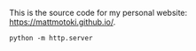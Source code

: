 This is the source code for my personal website: https://mattmotoki.github.io/. 

```
python -m http.server
```